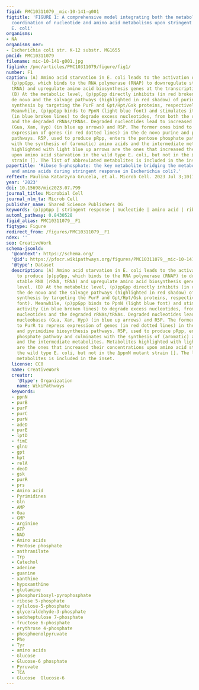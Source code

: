 ```yaml
---
figid: PMC10311079__mic-10-141-g001
figtitle: 'FIGURE 1: A comprehensive model integrating both the metabolic and transcriptional
  coordination of nucleotide and amino acid metabolisms upon stringent response in
  E. coli'
organisms:
- NA
organisms_ner:
- Escherichia coli str. K-12 substr. MG1655
pmcid: PMC10311079
filename: mic-10-141-g001.jpg
figlink: /pmc/articles/PMC10311079/figure/fig1/
number: F1
caption: (A) Amino acid starvation in E. coli leads to the activation of RelA to produce
  (p)ppGpp, which binds to the RNA polymerase (RNAP) to downregulate stable RNA (rRNA,
  tRNA) and upregulate amino acid biosynthesis genes at the transcriptional level.
  (B) At the metabolic level, (p)ppGpp directly inhibits (in red broken lines) the
  de novo and the salvage pathways (highlighted in red shadow) of purine nucleotides
  synthesis by targeting the PurF and Gpt/Hpt/Gsk proteins, respectively (in red font).
  Meanwhile, (p)ppGpp binds to PpnN (light blue font) and stimulates its activity
  (in blue broken lines) to degrade excess nucleotides, from both the redundant nucleotides
  and the degraded rRNAs/tRNAs. Degraded nucleotides lead to increased nucleobases
  (Gua, Xan, Hyp) (in blue up arrows) and R5P. The former ones bind to PurR to repress
  expression of genes (in red dotted lines) in the de novo purine and pyrimidine biosynthesis
  pathways. R5P, used to produce pRpp, enters the pentose phosphate pathway and culminates
  with the synthesis of (aromatic) amino acids and the intermediate metabolites. Metabolites
  highlighted with light blue up arrows are the ones that increased their concentrations
  upon amino acid starvation in the wild type E. coli, but not in the ΔppnN mutant
  strain []. The list of abbreviated metabolites is included in the inset.
papertitle: 'Ribose 5-phosphate: the key metabolite bridging the metabolisms of nucleotides
  and amino acids during stringent response in Escherichia coli?.'
reftext: Paulina Katarzyna Grucela, et al. Microb Cell. 2023 Jul 3;10(7):141-144.
year: '2023'
doi: 10.15698/mic2023.07.799
journal_title: Microbial Cell
journal_nlm_ta: Microb Cell
publisher_name: Shared Science Publishers OG
keywords: (p)ppGpp | stringent response | nucleotide | amino acid | ribose 5'-phosphate
automl_pathway: 0.8430528
figid_alias: PMC10311079__F1
figtype: Figure
redirect_from: /figures/PMC10311079__F1
ndex: ''
seo: CreativeWork
schema-jsonld:
  '@context': https://schema.org/
  '@id': https://pfocr.wikipathways.org/figures/PMC10311079__mic-10-141-g001.html
  '@type': Dataset
  description: (A) Amino acid starvation in E. coli leads to the activation of RelA
    to produce (p)ppGpp, which binds to the RNA polymerase (RNAP) to downregulate
    stable RNA (rRNA, tRNA) and upregulate amino acid biosynthesis genes at the transcriptional
    level. (B) At the metabolic level, (p)ppGpp directly inhibits (in red broken lines)
    the de novo and the salvage pathways (highlighted in red shadow) of purine nucleotides
    synthesis by targeting the PurF and Gpt/Hpt/Gsk proteins, respectively (in red
    font). Meanwhile, (p)ppGpp binds to PpnN (light blue font) and stimulates its
    activity (in blue broken lines) to degrade excess nucleotides, from both the redundant
    nucleotides and the degraded rRNAs/tRNAs. Degraded nucleotides lead to increased
    nucleobases (Gua, Xan, Hyp) (in blue up arrows) and R5P. The former ones bind
    to PurR to repress expression of genes (in red dotted lines) in the de novo purine
    and pyrimidine biosynthesis pathways. R5P, used to produce pRpp, enters the pentose
    phosphate pathway and culminates with the synthesis of (aromatic) amino acids
    and the intermediate metabolites. Metabolites highlighted with light blue up arrows
    are the ones that increased their concentrations upon amino acid starvation in
    the wild type E. coli, but not in the ΔppnN mutant strain []. The list of abbreviated
    metabolites is included in the inset.
  license: CC0
  name: CreativeWork
  creator:
    '@type': Organization
    name: WikiPathways
  keywords:
  - ppnN
  - purB
  - purF
  - purC
  - purN
  - adeD
  - purE
  - lptD
  - fimE
  - glnU
  - gpt
  - hpt
  - relA
  - deoD
  - gsk
  - purR
  - prs
  - Amino acid
  - Pyrimidines
  - Gln
  - AMP
  - Gua
  - GMP
  - Arginine
  - ATP
  - NAD
  - Amino acids
  - Pentose phosphate
  - anthranilate
  - Trp
  - Catechol
  - adenine
  - guanine
  - xanthine
  - hypoxanthine
  - glutamine
  - phosphoribosyl-pyrophosphate
  - ribose 5-phosphate
  - xylulose-5-phosphate
  - glyceraldehyde-3-phosphate
  - sedoheptulose 7-phosphate
  - fructose 6-phosphate
  - erythrose 4-phosphate
  - phosphoenolpyruvate
  - Phe
  - Tyr
  - amino acids
  - Glucose
  - Glucose-6 phosphate
  - Pyruvate
  - TCA
  - Glucose  Glucose-6
---
```

